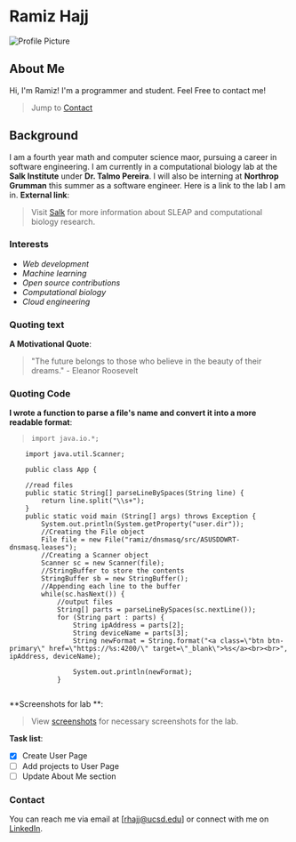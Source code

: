 # Ramiz Hajj
![Profile Picture](path/to/profile_picture.png)

## About Me
Hi, I'm Ramiz! I'm a programmer and student. Feel Free to contact me!
   > Jump to [Contact](###Contact)

## Background
I am a fourth year math and computer science maor, pursuing a career in software engineering. I am currently in a computational biology lab at the **Salk Institute** under **Dr. Talmo Pereira**. I will also be interning at **Northrop Grumman** this summer as a software engineer.
Here is a link to the lab I am in. **External link**:
   > Visit [Salk](https://talmolab.org/) for more information about SLEAP and computational biology research.

### Interests
- _Web development_
- _Machine learning_
- _Open source contributions_
- _Computational biology_
- _Cloud engineering_

### Quoting text
**A Motivational Quote**:
   > "The future belongs to those who believe in the beauty of their dreams." - Eleanor Roosevelt
### Quoting Code
**I wrote a function to parse a file's name and convert it into a more readable format**:
   > ```
   >import java.io.*;
        import java.util.Scanner;

        public class App {

        //read files
        public static String[] parseLineBySpaces(String line) {
            return line.split("\\s+");
        }
        public static void main (String[] args) throws Exception {
            System.out.println(System.getProperty("user.dir"));
            //Creating the File object
            File file = new File("ramiz/dnsmasq/src/ASUSDDWRT-dnsmasq.leases");
            //Creating a Scanner object
            Scanner sc = new Scanner(file);
            //StringBuffer to store the contents
            StringBuffer sb = new StringBuffer();
            //Appending each line to the buffer
            while(sc.hasNext()) {
                //output files
                String[] parts = parseLineBySpaces(sc.nextLine());
                for (String part : parts) {
                    String ipAddress = parts[2];
                    String deviceName = parts[3];
                    String newFormat = String.format("<a class=\"btn btn-primary\" href=\"https://%s:4200/\" target=\"_blank\">%s</a><br><br>", ipAddress, deviceName);

                    System.out.println(newFormat);
                }
            
   > ```

**Screenshots for lab **:
   > View [screenshots](screenshots.md) for necessary screenshots for the lab.


**Task list**:
   - [x] Create User Page
   - [ ] Add projects to User Page
   - [ ] Update About Me section

### Contact
You can reach me via email at [rhajj@ucsd.edu] or connect with me on [LinkedIn](linkedin.com/ramizhajj).
